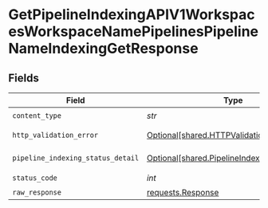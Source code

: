 # GetPipelineIndexingAPIV1WorkspacesWorkspaceNamePipelinesPipelineNameIndexingGetResponse


## Fields

| Field                                                                                                | Type                                                                                                 | Required                                                                                             | Description                                                                                          |
| ---------------------------------------------------------------------------------------------------- | ---------------------------------------------------------------------------------------------------- | ---------------------------------------------------------------------------------------------------- | ---------------------------------------------------------------------------------------------------- |
| `content_type`                                                                                       | *str*                                                                                                | :heavy_check_mark:                                                                                   | N/A                                                                                                  |
| `http_validation_error`                                                                              | [Optional[shared.HTTPValidationError]](../../models/shared/httpvalidationerror.md)                   | :heavy_minus_sign:                                                                                   | Validation Error                                                                                     |
| `pipeline_indexing_status_detail`                                                                    | [Optional[shared.PipelineIndexingStatusDetail]](../../models/shared/pipelineindexingstatusdetail.md) | :heavy_minus_sign:                                                                                   | Successful Response                                                                                  |
| `status_code`                                                                                        | *int*                                                                                                | :heavy_check_mark:                                                                                   | N/A                                                                                                  |
| `raw_response`                                                                                       | [requests.Response](https://requests.readthedocs.io/en/latest/api/#requests.Response)                | :heavy_minus_sign:                                                                                   | N/A                                                                                                  |
